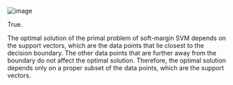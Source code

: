 ![image](https://user-images.githubusercontent.com/89120960/232270404-7a2b3bd2-c818-466a-8ee4-1b36944e3b94.png)


<p>
  True.

The optimal solution of the primal problem of soft-margin SVM depends on the support vectors, which are the data points that lie closest to the decision boundary. The other data points that are further away from the boundary do not affect the optimal solution. Therefore, the optimal solution depends only on a proper subset of the data points, which are the support vectors.
</p>
